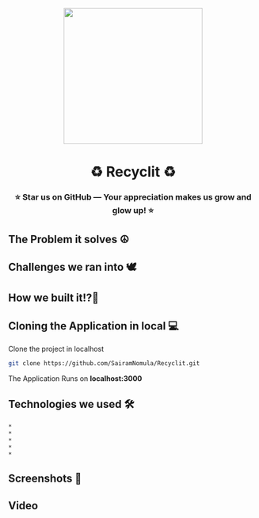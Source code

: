 <p align="center">
    <img src="https://user-images.githubusercontent.com/78247889/155840076-478137c7-2147-4957-9c16-5d84ed6e6e99.png" width="280" height="275">
</p>
<h1 align="center">♻️ Recyclit ♻️</h1>

<!-- <p align='center'>
<img src='http://ForTheBadge.com/images/badges/built-by-developers.svg'>&nbsp;<img src='http://ForTheBadge.com/images/badges/built-with-love.svg'>
</p> -->

<h3 align="center">⭐ Star us on GitHub — Your appreciation makes us grow and glow up! ⭐</h3>

## The Problem it solves ☮️


## Challenges we ran into 🕊️

   
## How we built it!?🧠


## Cloning the Application in local 💻

Clone the project in localhost
```bash
git clone https://github.com/SairamNomula/Recyclit.git
```

The Application Runs on **localhost:3000**

## Technologies we used 🛠️
    * 
    * 
    * 
    * 
    * 

## Screenshots 📸

## Video
